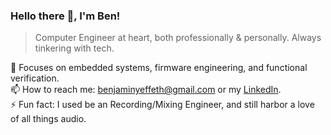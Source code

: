 ### Hello there 👋, I'm Ben!

> Computer Engineer at heart, both professionally & personally. Always tinkering with tech.

🔎 Focuses on embedded systems, firmware engineering, and functional verification. \
📫 How to reach me: benjaminyeffeth@gmail.com or my [LinkedIn](https://www.linkedin.com/in/benjamin-yeffeth/). \
⚡ Fun fact: I used be an Recording/Mixing Engineer, and still harbor a love of all things audio.
